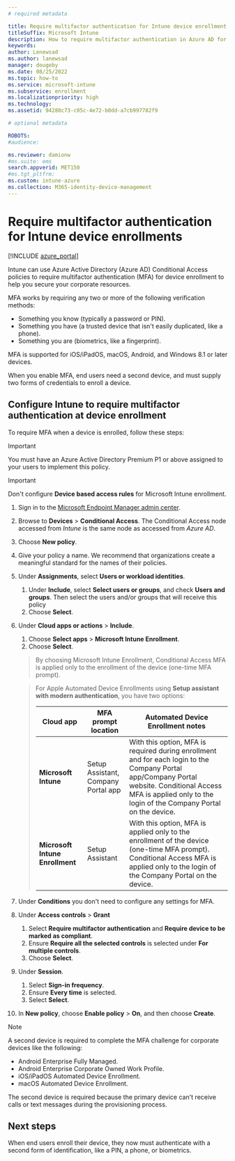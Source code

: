 ```yaml
---
# required metadata

title: Require multifactor authentication for Intune device enrollment
titleSuffix: Microsoft Intune
description: How to require multifactor authentication in Azure AD for Intune device enrollment.
keywords:
author: Lenewsad
ms.author: lanewsad
manager: dougeby
ms.date: 08/25/2022
ms.topic: how-to
ms.service: microsoft-intune
ms.subservice: enrollment
ms.localizationpriority: high
ms.technology:
ms.assetid: 94280c73-c05c-4e72-b0dd-a7cb997782f9

# optional metadata

ROBOTS:
#audience:

ms.reviewer: damionw
#ms.suite: ems
search.appverid: MET150
#ms.tgt_pltfrm:
ms.custom: intune-azure
ms.collection: M365-identity-device-management
---
```

# Require multifactor authentication for Intune device enrollments

[!INCLUDE [azure_portal](../includes/azure_portal.md)]

Intune can use Azure Active Directory (Azure AD) Conditional Access policies to require multifactor authentication (MFA) for device enrollment to help you secure your corporate resources.

MFA works by requiring any two or more of the following verification methods:

- Something you know (typically a password or PIN).
- Something you have (a trusted device that isn't easily duplicated, like a phone).
- Something you are (biometrics, like a fingerprint).

MFA is supported for iOS/iPadOS, macOS, Android, and Windows 8.1 or later devices.

When you enable MFA, end users need a second device, and must supply two forms of credentials to enroll a device.

## Configure Intune to require multifactor authentication at device enrollment

To require MFA when a device is enrolled, follow these steps:

> [!IMPORTANT]
> You must have an Azure Active Directory Premium P1 or above assigned to your users to implement this policy.

> [!IMPORTANT]
> Don't configure **Device based access rules** for Microsoft Intune enrollment.

1. Sign in to the [Microsoft Endpoint Manager admin center](https://go.microsoft.com/fwlink/?linkid=2109431).
1. Browse to **Devices** > **Conditional Access**. The Conditional Access node accessed from *Intune* is the same node as accessed from *Azure AD*.
1. Choose **New policy**.
1. Give your policy a name. We recommend that organizations create a meaningful standard for the names of their policies.
1. Under **Assignments**, select **Users or workload identities**.
   1. Under **Include**, select **Select users or groups**, and check **Users and groups**. Then select the users and/or groups that will receive this policy
   1. Choose **Select**.
1. Under **Cloud apps or actions** > **Include**.
   1. Choose **Select apps** > **Microsoft Intune Enrollment**.
   1. Choose **Select**.
   > By choosing Microsoft Intune Enrollment, Conditional Access MFA is applied only to the enrollment of the device (one-time MFA prompt).

   > For Apple Automated Device Enrollments using **Setup assistant with modern authentication**, you have two options:
   >
   > | Cloud app | MFA prompt location | Automated Device Enrollment notes |
   > | --- | --- | --- |
   > | **Microsoft Intune** | Setup Assistant,<br>Company Portal app | With this option, MFA is required during enrollment and for each login to the Company Portal app/Company Portal website. Conditional Access MFA is applied only to the login of the Company Portal on the device. |
   > | **Microsoft Intune Enrollment** | Setup Assistant | With this option, MFA is applied only to the enrollment of the device (one-time MFA prompt). Conditional Access MFA is applied only to the login of the Company Portal on the device. |

1. Under **Conditions** you don't need to configure any settings for MFA.
1. Under **Access controls** > **Grant**
   1. Select **Require multifactor authentication** and **Require device to be marked as compliant**.
   1. Ensure **Require all the selected controls** is selected under **For multiple controls**.
   1. Choose **Select**.
1. Under **Session**.
   1. Select **Sign-in frequency**.
   1. Ensure **Every time** is selected.
   1. Select **Select**.
1. In **New policy**, choose **Enable policy** > **On**, and then choose **Create**.

> [!NOTE]
> A second device is required to complete the MFA challenge for corporate devices like the following:
>
> - Android Enterprise Fully Managed.
> - Android Enterprise Corporate Owned Work Profile.
> - iOS/iPadOS Automated Device Enrollment.
> - macOS Automated Device Enrollment.
>
> The second device is required because the primary device can't receive calls or text messages during the provisioning process.

## Next steps

When end users enroll their device, they now must authenticate with a second form of identification, like a PIN, a phone, or biometrics.

